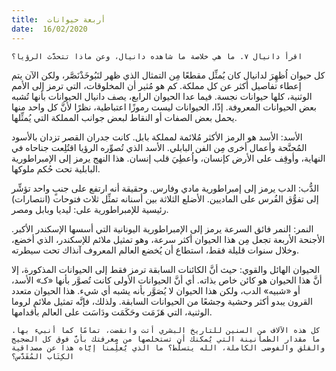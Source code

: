 ```yaml
---
title:  أربعة حيوانات
date:  16/02/2020
---
```


`اقرأ دانيال ٧. ما هي خلاصة ما شاهده دانيال، وعن ماذا تتحدَّث الرؤيا؟`

كل حيوان اُظهِرَ لدانيال كان يُمثِّل مقطعًا مِن التمثال الذي ظهر لنَبُوخَذْنَصَّر، ولكن الآن يتم إعطاء تفاصيل أكثر عن كل مملكة. كم هو مُثير أن المخلوقات، التي ترمز إلى الأمم الوثنية، كلها حيوانات نجسة. فيما عدا الحيوان الرابع، يصف دانيال الحيوانات بأنها تُشبه بعض الحيوانات المعروفة. إذًا، الحيوانات ليست رموزًا اعتباطية، نظرًا لأنَّ كل واحد منها يحمل بعض الصفات أو النقاط لبعض جوانب المملكة التي يُمثِّلها.

الأسد: الأسد هو الرمز الأكثر مُلائمة لمملكة بابل. كانت جدران القصر تزدان بالأسود المُجنَّحة وأعمال أخرى مِن الفن البابلي. الأسد الذي تُصوِّره الرؤيا اقتُلِعت جناحاه في النهاية، وأوقِف على الأرض كإنسان، واُعطِيَ قلب إنسان. هذا النهج يرمز إلى الإمبراطورية البابلية تحت حُكم ملوكها.

الدُّب: الدب يرمز إلى إمبراطورية مادي وفارس. وحقيقة أنه ارتفع على جنبٍ واحد تؤشِّر إلى تفوُّق الفُرس على الماديين. الأضلع الثلاثة بين أسنانه تمثِّل ثلاث فتوحات (انتصارات) رئيسية للإمبراطورية على: ليديا وبابل ومصر.

النمر: النمر فائق السرعة يرمز إلى الإمبراطورية اليونانية التي أسسها الإسكندر الأكبر. الأجنحة الأربعة تجعل مِن هذا الحيوان أكثر سرعة، وهو تمثيل ملائم للإسكندر، الذي أخضع، وخلال سنوات قليلة فقط، استطاع أن يُخضع العالم المعروف آنذاك تحت سيطرته.

الحيوان الهائل والقوي: حيث أنَّ الكائنات السابقة ترمز فقط إلى الحيوانات المذكورة، إلا أنَّ هذا الحيوان هو كائن خاص بذاته. أي أنَّ الحيوانات الأولى كانت تُصوَّر بأنها «كـ» الأسد، أو «شبيه» الدب، ولكن هذا الحيوان لا يُصَوَّر بأنه يشبه أي شيء. هذا الحيوان متعدد القرون يبدو أكثر وحشية وجشعًا من الحيوانات السابقة. ولذلك، فإنَّه تمثيل ملائم لروما الوثنية، التي هَزَمَت وحَكَمَت ودَاسَت على العالم بأقدامها.

`كل هذه الآلاف من السنين للتاريخ البشري أتت وانقضت، تمامًا كما أنبيء بها. ما مقدار الطمأنينة التي يُمكنك أن تستخلصها من معرفتك بأنَّ فوق كل الضجيج والقلق والفوضى الكاملة، الله يتسلَّط؟ ما الذي يُعلِّمنا إيَّاه هذا عن مصداقية الكِتَاب المُقَدَّس؟`